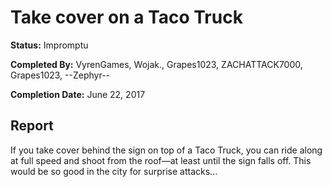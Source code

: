 # Take cover on a Taco Truck

**Status:** <span class="status impromptu">Impromptu</span>

**Completed By:** <span>VyrenGames</span>, <span>Wojak.</span>, <span>Grapes1023</span>, <span>ZACHATTACK7000</span>, <span>Grapes1023</span>, <span>--Zephyr--</span>

**Completion Date:** June 22, 2017

## Report
If you take cover behind the sign on top of a Taco Truck, you can ride along at full speed and shoot from the roof—at least until the sign falls off. This would be so good in the city for surprise attacks... 